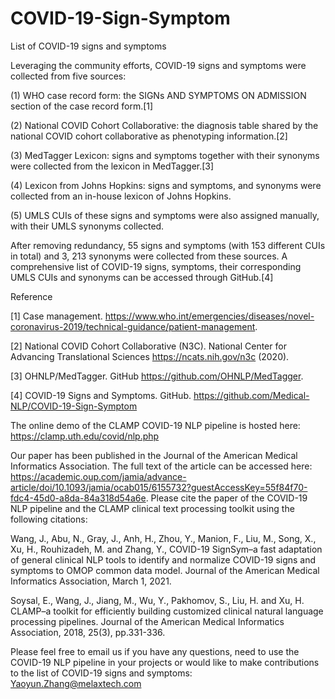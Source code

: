 # COVID-19-Sign-Symptom
List of COVID-19 signs and symptoms

Leveraging the community efforts, COVID-19 signs and symptoms were collected from five sources: 

(1) WHO case record form: the SIGNs AND SYMPTOMS ON ADMISSION section of the case record form.[1] 

(2) National COVID Cohort Collaborative: the diagnosis table shared by the national COVID cohort collaborative as phenotyping information.[2] 

(3) MedTagger Lexicon: signs and symptoms together with their synonyms were collected from the lexicon in MedTagger.[3] 

(4) Lexicon from Johns Hopkins: signs and symptoms, and synonyms were collected from an in-house lexicon of Johns Hopkins. 

(5) UMLS CUIs of these signs and symptoms were also assigned manually, with their UMLS synonyms collected. 

After removing redundancy,  55 signs and symptoms (with 153 different CUIs in total) and 3, 213 synonyms were collected from these sources. A comprehensive list of COVID-19 signs, symptoms, their corresponding UMLS CUIs and synonyms can be accessed through GitHub.[4]

Reference

[1] Case management. https://www.who.int/emergencies/diseases/novel-coronavirus-2019/technical-guidance/patient-management.


[2] National COVID Cohort Collaborative (N3C). National Center for Advancing Translational Sciences https://ncats.nih.gov/n3c (2020).


[3] OHNLP/MedTagger. GitHub https://github.com/OHNLP/MedTagger.


[4] COVID-19 Signs and Symptoms. GitHub. https://github.com/Medical-NLP/COVID-19-Sign-Symptom


The online demo of the CLAMP COVID-19 NLP pipeline is hosted here: https://clamp.uth.edu/covid/nlp.php


Our paper has been published in the Journal of the American Medical Informatics Association. The full text of the article can be accessed here: https://academic.oup.com/jamia/advance-article/doi/10.1093/jamia/ocab015/6155732?guestAccessKey=55f84f70-fdc4-45d0-a8da-84a318d54a6e. Please cite the paper of the COVID-19 NLP pipeline and the CLAMP clinical text processing toolkit using the following citations:


Wang, J., Abu, N., Gray, J., Anh, H., Zhou, Y., Manion, F., Liu, M., Song, X., Xu, H., Rouhizadeh, M. and Zhang, Y., COVID-19 SignSym–a fast adaptation of general clinical NLP tools to identify and normalize COVID-19 signs and symptoms to OMOP common data model. Journal of the American Medical Informatics Association, March 1, 2021.

Soysal, E., Wang, J., Jiang, M., Wu, Y., Pakhomov, S., Liu, H. and Xu, H. CLAMP–a toolkit for efficiently building customized clinical natural language processing pipelines. Journal of the American Medical Informatics Association, 2018, 25(3), pp.331-336.


Please feel free to email us if you have any questions, need to use the COVID-19 NLP pipeline in your projects or would like to make contributions to the list of COVID-19 signs and symptoms: Yaoyun.Zhang@melaxtech.com


